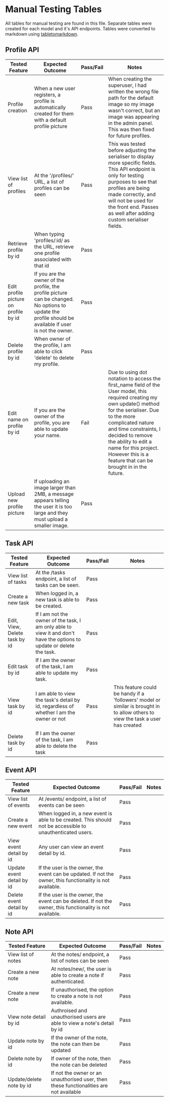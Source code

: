 # Manual Testing Tables

All tables for manual testing are found in this file. Separate tables were created for each model and it's API endpoints. Tables were converted to markdown using [tabletomarkdown](tabletomarkdown.com).

## Profile API

| Tested Feature                        | Expected Outcome                                                                                                                                        | Pass/Fail | Notes                                                                                                                                                                                                                                                                                                                                   |
| ------------------------------------- | ------------------------------------------------------------------------------------------------------------------------------------------------------- | --------- | --------------------------------------------------------------------------------------------------------------------------------------------------------------------------------------------------------------------------------------------------------------------------------------------------------------------------------------- |
| Profile creation                      | When a new user registers, a profile is automatically created for them with a default profile picture                                                   | Pass      | When creating the superuser, I had written the wrong file path for the default image so my image wasn't correct, but an image was appearing in the admin panel. This was then fixed for future profiles.                                                                                                                                |
| View list of profiles                 | At the '/profiles/' URL, a list of profiles can be seen                                                                                                 | Pass      | This was tested before adjusting the serialiser to display more specific fields. This API endpoint is only for testing purposes to see that profiles are being made correctly, and will not be used for the front end. Passes as well after adding custom serialiser fields.                                                            |
| Retrieve profile by id                | When typing 'profiles/:id/ as the URL, retrieve one profile associated with that id                                                                     | Pass      |                                                                                                                                                                                                                                                                                                                                         |
| Edit profile picture on profile by id | If you are the owner of the profile, the profile picture can be changed. No options to update the profile should be available if user is not the owner. | Pass      |                                                                                                                                                                                                                                                                                                                                         |
| Delete profile by id                  | When owner of the profile, I am able to click 'delete' to delete my profile.                                                                            | Pass      |                                                                                                                                                                                                                                                                                                                                         |
| Edit name on profile by id            | If you are the owner of the profile, you are able to update your name.                                                                                  | Fail      | Due to using dot notation to access the first_name field of the User model, this required creating my own update() method for the serialiser. Due to the more complicated nature and time constraints, I decided to remove the ability to edit a name for this project. However this is a feature that can be brought in in the future. |
| Upload new profile picture            | If uploading an image larger than 2MB, a message appears telling the user it is too large and they must upload a smaller image.                         | Pass      |

## Task API

| Tested Feature                | Expected Outcome                                                                                                      | Pass/Fail | Notes                                                                                                                           |
| ----------------------------- | --------------------------------------------------------------------------------------------------------------------- | --------- | ------------------------------------------------------------------------------------------------------------------------------- |
| View list of tasks            | At the /tasks endpoint, a list of tasks can be seen.                                                                  | Pass      |                                                                                                                                 |
| Create a new task             | When logged in, a new task is able to be created.                                                                     | Pass      |                                                                                                                                 |
| Edit, View, Delete task by id | If I am not the owner of the task, I am only able to view it and don't have the options to update or delete the task. | Pass      |                                                                                                                                 |
| Edit task by id               | If I am the owner of the task, I am able to update my task.                                                           | Pass      |                                                                                                                                 |
| View task by id               | I am able to view the task's detail by id, regardless of whether I am the owner or not                                | Pass      | This feature could be handy if a 'followers' model or similar is brought in to allow others to view the task a user has created |
| Delete task by id             | If I am the owner of the task, I am able to delete the task                                                           | Pass      |

## Event API

| Tested Feature            | Expected Outcome                                                                                           | Pass/Fail | Notes |
| ------------------------- | ---------------------------------------------------------------------------------------------------------- | --------- | ----- |
| View list of events       | At /events/ endpoint, a list of events can be seen                                                         | Pass      |       |
| Create a new event        | When logged in, a new event is able to be created. This should not be accessible to unauthenticated users. | Pass      |       |
| View event detail by id   | Any user can view an event detail by id.                                                                   | Pass      |       |
| Update event detail by id | If the user is the owner, the event can be updated. If not the owner, this functionality is not available. | Pass      |       |
| Delete event detail by id | If the user is the owner, the event can be deleted. If not the owner, this functionality is not available. | Pass      |

## Note API

| Tested Feature           | Expected Outcome                                                                       | Pass/Fail | Notes |
| ------------------------ | -------------------------------------------------------------------------------------- | --------- | ----- |
| View list of notes       | At the notes/ endpoint, a list of notes can be seen                                    | Pass      |       |
| Create a new note        | At notes/new/, the user is able to create a note if authenticated.                     | Pass      |       |
| Create a new note        | If unauthorised, the option to create a note is not available.                         | Pass      |       |
| View note detail by id   | Authroised and unauthorised users are able to view a note's detail by id               | Pass      |       |
| Update note by id        | If the owner of the note, the note can then be updated                                 | Pass      |       |
| Delete note by id        | If owner of the note, then the note can be deleted                                     | Pass      |       |
| Update/delete note by id | If not the owner or an unauthorised user, then these functionalities are not available | Pass      |